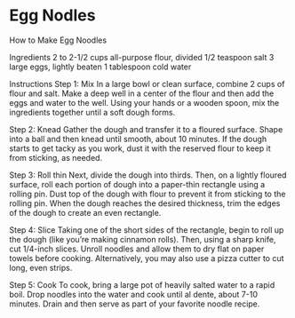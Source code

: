 # Egg Nodles
How to Make Egg Noodles

Ingredients
2 to 2-1/2 cups all-purpose flour, divided
1/2 teaspoon salt
3 large eggs, lightly beaten
1 tablespoon cold water

Instructions
Step 1: Mix
In a large bowl or clean surface, combine 2 cups of flour and salt. Make a deep well in a center of the flour and then add the eggs and water to the well. Using your hands or a 
wooden spoon, mix the ingredients together until a soft dough forms.

Step 2: Knead
Gather the dough and transfer it to a floured surface. Shape into a ball and then knead until smooth, about 10 minutes. If the dough starts to get tacky as you work, dust it with 
the reserved flour to keep it from sticking, as needed.

Step 3: Roll thin
Next, divide the dough into thirds. Then, on a lightly floured surface, roll each portion of dough into a paper-thin rectangle using a rolling pin. Dust top of the dough with 
flour to prevent it from sticking to the rolling pin. When the dough reaches the desired thickness, trim the edges of the dough to create an even rectangle.

Step 4: Slice
Taking one of the short sides of the rectangle, begin to roll up the dough (like you’re making cinnamon rolls). Then, using a sharp knife, cut 1/4-inch slices. Unroll noodles and 
allow them to dry flat on paper towels before cooking. Alternatively, you may also use a pizza cutter to cut long, even strips.

Step 5: Cook
To cook, bring a large pot of heavily salted water to a rapid boil. Drop noodles into the water and cook until al dente, about 7-10 minutes. Drain and then serve as part of your 
favorite noodle recipe.
